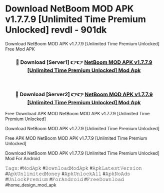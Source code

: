 # Download NetBoom MOD APK v1.7.7.9 [Unlimited Time Premium Unlocked] revdl - 901dk
Download NetBoom MOD APK v1.7.7.9 [Unlimited Time Premium Unlocked] Free Mod APK

<div align="center">
<h3>🔴 Download [Server1] 👉👉 <a href="https://apk-comot.site?title=NetBoom_MOD_APK_v1.7.7.9_[Unlimited_Time_Premium_Unlocked]">NetBoom MOD APK v1.7.7.9 [Unlimited Time Premium Unlocked] Mod Apk</a></h3><br>

<h3>🔴 Download [Server2] 👉👉 <a href="https://apk-comot.site?title=NetBoom_MOD_APK_v1.7.7.9_[Unlimited_Time_Premium_Unlocked]">NetBoom MOD APK v1.7.7.9 [Unlimited Time Premium Unlocked] Mod Apk</a></h3>
</div>


Free Download APK MOD NetBoom MOD APK v1.7.7.9 [Unlimited Time Premium Unlocked]

Download NetBoom MOD APK v1.7.7.9 [Unlimited Time Premium Unlocked] 

Free APK MOD NetBoom MOD APK v1.7.7.9 [Unlimited Time Premium Unlocked] 

Download NetBoom MOD APK v1.7.7.9 [Unlimited Time Premium Unlocked] Mod For Android

𝚃𝚊𝚐𝚜: #𝙼𝚘𝚍𝙰𝚙𝚔 #𝙳𝚘𝚠𝚗𝚕𝚘𝚊𝚍𝙼𝚘𝚍𝙰𝚙𝚔 #𝙰𝚙𝚔𝙻𝚊𝚝𝚎𝚜𝚝𝚅𝚎𝚛𝚜𝚒𝚘𝚗 #𝙰𝚙𝚔𝚄𝚗𝚕𝚒𝚖𝚒𝚝𝚎𝚍𝙼𝚘𝚗𝚎𝚢 #𝙰𝚙𝚔𝚄𝚗𝚕𝚘𝚌𝚔𝙰𝚕𝚕 #𝙰𝚙𝚔𝙽𝚘𝙰𝚍𝚜 #𝚄𝚗𝚕𝚘𝚌𝚔𝙿𝚛𝚎𝚖𝚒𝚞𝚖 #𝙵𝚘𝚛𝙰𝚗𝚍𝚛𝚘𝚒𝚍 #𝙵𝚛𝚎𝚎𝙳𝚘𝚠𝚗𝚕𝚘𝚊𝚍 #home_design_mod_apk